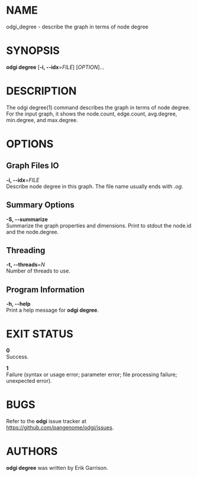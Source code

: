 # NAME

odgi\_degree - describe the graph in terms of node degree

# SYNOPSIS

**odgi degree** \[**-i, --idx**=*FILE*\] \[*OPTION*\]…

# DESCRIPTION

The odgi degree(1) command describes the graph in terms of node degree. For the input graph, it shows the node.count, edge.count, avg.degree, min.degree, and max.degree.

# OPTIONS

## Graph Files IO

**-i, --idx**=*FILE*  
Describe node degree in this graph. The file name usually ends with *.og*.

## Summary Options

**-S, --summarize**  
Summarize the graph properties and dimensions. Print to stdout the node.id and the node.degree.

## Threading

**-t, --threads**=*N*  
Number of threads to use.

## Program Information

**-h, --help**  
Print a help message for **odgi degree**.

# EXIT STATUS

**0**  
Success.

**1**  
Failure (syntax or usage error; parameter error; file processing failure; unexpected error).

# BUGS

Refer to the **odgi** issue tracker at <https://github.com/pangenome/odgi/issues>.

# AUTHORS

**odgi degree** was written by Erik Garrison.
